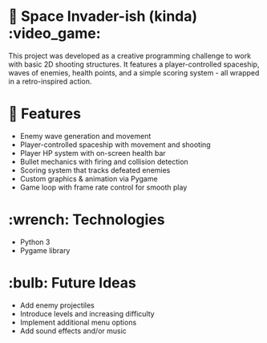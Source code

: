 <h1>👾 Space Invader-ish (kinda) :video_game:</h1>
<p>This project was developed as a creative programming challenge to work with basic 2D shooting structures. It features a player-controlled spaceship, waves of enemies, health points, and a simple scoring system - all wrapped in a retro-inspired action.</p>

<h1>🧱 Features</h1>
<ul>
  <li>Enemy wave generation and movement</li>
  <li>Player-controlled spaceship with movement and shooting</li>
  <li>Player HP system with on-screen health bar</li>
  <li>Bullet mechanics with firing and collision detection</li>
  <li>Scoring system that tracks defeated enemies</li>
  <li>Custom graphics & animation via Pygame</li>
  <li>Game loop with frame rate control for smooth play</li>
</ul>

<h1>:wrench: Technologies</h1>
<ul>
<li>Python 3</li>
<li>Pygame library</li>
</ul>

<h1>:bulb: Future Ideas</h1>
<ul>
<li>Add enemy projectiles</li>
<li>Introduce levels and increasing difficulty</li>
<li>Implement additional menu options</li>
<li>Add sound effects and/or music</li>